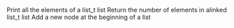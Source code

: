 Print all the elements of a list_t list
Return the number of elements in alinked list_t list
Add a new node at the beginning of a list

